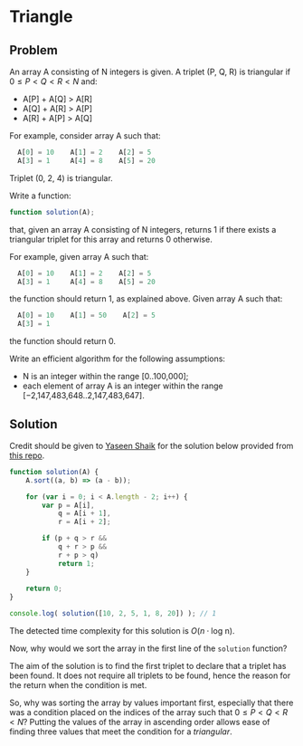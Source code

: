 # Triangle

## Problem

An array A consisting of N integers is given. A triplet (P, Q, R) is triangular if $0 ≤ P < Q < R < N$ and:

- A[P] + A[Q] > A[R]
- A[Q] + A[R] > A[P]
- A[R] + A[P] > A[Q]

For example, consider array A such that:

```js
  A[0] = 10    A[1] = 2    A[2] = 5
  A[3] = 1     A[4] = 8    A[5] = 20
```

Triplet (0, 2, 4) is triangular.

Write a function:

```js
function solution(A);
```

that, given an array A consisting of N integers, returns 1 if there exists a triangular triplet for this array and returns 0 otherwise.

For example, given array A such that:

```js
  A[0] = 10    A[1] = 2    A[2] = 5
  A[3] = 1     A[4] = 8    A[5] = 20
```

the function should return 1, as explained above. Given array A such that:

```js
  A[0] = 10    A[1] = 50    A[2] = 5
  A[3] = 1
```

the function should return 0.

Write an efficient algorithm for the following assumptions:

- N is an integer within the range [0..100,000];
- each element of array A is an integer within the range [−2,147,483,648..2,147,483,647].

## Solution

Credit should be given to [Yaseen Shaik](https://github.com/yaseenshaik) for the solution below provided from [this repo](https://github.com/yaseenshaik/codility-solutions-javascript).

```js
function solution(A) {
    A.sort((a, b) => (a - b));

    for (var i = 0; i < A.length - 2; i++) {
        var p = A[i],
            q = A[i + 1],
            r = A[i + 2];

        if (p + q > r &&
            q + r > p &&
            r + p > q)
            return 1;
    }
    
    return 0;
}

console.log( solution([10, 2, 5, 1, 8, 20]) ); // 1
```

The detected time complexity for this solution is $O(n \cdot \text{log n})$.

Now, why would we sort the array in the first line of the `solution` function?

The aim of the solution is to find the first triplet to declare that a triplet has been found. It does not require all triplets to be found, hence the reason for the return when the condition is met.

So, why was sorting the array by values important first, especially that there was a condition placed on the indices of the array such that $0 ≤ P < Q < R < N$? Putting the values of the array in ascending order allows ease of finding three values that meet the condition for a _triangular_.